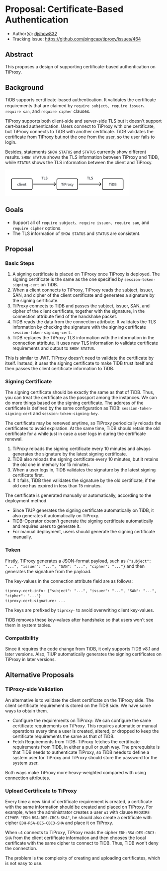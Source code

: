# Proposal: Certificate-Based Authentication

- Author(s): [djshow832](https://github.com/djshow832)
- Tracking Issue: https://github.com/pingcap/tiproxy/issues/464

## Abstract

This proposes a design of supporting certificate-based authentication on TiProxy.

## Background

TiDB supports certificate-based authentication. It validates the certificate requirements that are claimed by `require subject`、`require issuer`、`require san`, and `require cipher` clauses.

TiProxy supports both client-side and server-side TLS but it doesn't support cert-based authentication. Users connect to TiProxy with one certificate, but TiProxy connects to TiDB with another certificate. TiDB validates the certificate from TiProxy but not the one from the user, so the user fails to login.

Besides, statements `SHOW STATUS` and `STATUS` currently show different results. `SHOW STATUS` shows the TLS information between TiProxy and TiDB, while `STATUS` shows the TLS information between the client and TiProxy.

<img src="../imgs/cert-tls.png" alt="TLS certificates are different" width=400></img>

## Goals

- Support all of `require subject`、`require issuer`、`require san`, and `require cipher` options.
- The TLS information of `SHOW STATUS` and `STATUS` are consistent.

## Proposal

### Basic Steps

1. A signing certificate is placed on TiProxy once TiProxy is deployed. The signing certificate is the same as the one specified by `session-token-signing-cert` on TiDB.
2. When a client connects to TiProxy, TiProxy reads the subject, issuer, SAN, and cipher of the client certificate and generates a signature by the signing certificate.
3. TiProxy connects to TiDB and passes the subject, issuer, SAN, and cipher of the client certificate, together with the signature, in the connection attribute field of the handshake packet.
4. TiDB reads the data from the connection attribute. It validates the TLS information by checking the signature with the signing certificate `session-token-signing-cert`.
5. TiDB replaces the TiProxy TLS information with the information in the connection attribute. It uses new TLS information to validate certificate requirements and output to `SHOW STATUS`.

This is similar to JWT. TiProxy doesn't need to validate the certificate by itself. Instead, it uses the signing certificate to make TiDB trust itself and then passes the client certificate information to TiDB.

### Signing Certificate

The signing certificate should be exactly the same as that of TiDB. Thus, you can treat the certificate as the passport among the instances. We can do more things based on the signing certificate. The address of the certificate is defined by the same configuration as TiDB: `session-token-signing-cert` and `session-token-signing-key`.

The certificate may be renewed anytime, so TiProxy periodically reloads the certificates to avoid expiration. At the same time, TiDB should retain the old certificate for a while just in case a user logs in during the certificate renewal.

1. TiProxy reloads the signing certificate every 10 minutes and always generates the signature by the latest signing certificate.
2. TiDB also reloads the signing certificate every 10 minutes, but it retains the old one in memory for 15 minutes.
3. When a user logs in, TiDB validates the signature by the latest signing certificate first.
4. If it fails, TiDB then validates the signature by the old certificate, if the old one has expired in less than 15 minutes.

The certificate is generated manually or automatically, according to the deployment method.

- Since TiUP generates the signing certificate automatically on TiDB, it also generates it automatically on TiProxy.
- TiDB-Operator doesn't generate the signing certificate automatically and requires users to generate it.
- For manual deployment, users should generate the signing certificate manually.

### Token

Firstly, TiProxy generates a JSON-format payload, such as `{"subject": "...", "issuer": "...", "SAN": "...", "cipher": "..."}` and then generates the signature from the payload.

The key-values in the connection attribute field are as follows:

```
tiproxy-cert-info: {"subject": "...", "issuer": "...", "SAN": "...", "cipher": "..."}
tiproxy-cert-signature: ...
```

The keys are prefixed by `tiproxy-` to avoid overwriting client key-values.

TiDB removes these key-values after handshake so that users won't see them in system tables.

### Compatibility

Since it requires the code change from TiDB, it only supports TiDB v8.1 and later versions. Also, TiUP automatically generates the signing certificates on TiProxy in later versions.

## Alternative Proposals

### TiProxy-side Validation

An alternative is to validate the client certificate on the TiProxy side. The client certificate requirement is stored on the TiDB side. We have some ways to obtain them.

- Configure the requirements on TiProxy: We can configure the same certificate requirements on TiProxy. This requires automatic or manual operations every time a user is created, altered, or dropped to keep the certificate requirements the same as that of TiDB.
- Fetch Requirements from TiDB: TiProxy fetches the certificate requirements from TiDB, in either a pull or push way. The prerequisite is that TiDB needs to authenticate TiProxy, so TiDB needs to define a system user for TiProxy and TiProxy should store the password for the system user.

Both ways make TiProxy more heavy-weighted compared with using connection attributes.

### Upload Certificate to TiProxy

Every time a new kind of certificate requirement is created, a certificate with the same information should be created and placed on TiProxy. For example, when the administrator creates a user `u1` with clause `REQUIRE CIPHER "EDH-RSA-DES-CBC3-SHA"`, he should also create a certificate with cipher `EDH-RSA-DES-CBC3-SHA` and place it on TiProxy.

When `u1` connects to TiProxy, TiProxy reads the cipher `EDH-RSA-DES-CBC3-SHA` from the client certificate information and then chooses the local certificate with the same cipher to connect to TiDB. Thus, TiDB won't deny the connection.

The problem is the complexity of creating and uploading certificates, which is not easy to use.

